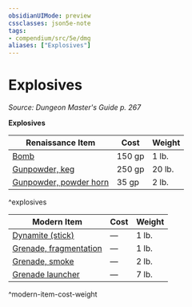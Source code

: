 ```yaml
---
obsidianUIMode: preview
cssclasses: json5e-note
tags:
- compendium/src/5e/dmg
aliases: ["Explosives"]
---
```

# Explosives
*Source: Dungeon Master's Guide p. 267* 

**Explosives**

| Renaissance Item | Cost | Weight |
|------------------|------|--------|
| [Bomb](5E2014官方资源/items/bomb.md) | 150 gp | 1 lb. |
| [Gunpowder, keg](5E2014官方资源/items/gunpowder-keg.md) | 250 gp | 20 lb. |
| [Gunpowder, powder horn](5E2014官方资源/items/gunpowder-horn.md) | 35 gp | 2 lb. |
^explosives

| Modern Item | Cost | Weight |
|-------------|------|--------|
| [Dynamite (stick)](5E2014官方资源/items/dynamite-stick.md) | — | 1 lb. |
| [Grenade, fragmentation](5E2014官方资源/items/fragmentation-grenade.md) | — | 1 lb. |
| [Grenade, smoke](5E2014官方资源/items/smoke-grenade.md) | — | 2 lb. |
| [Grenade launcher](5E2014官方资源/items/grenade-launcher.md) | — | 7 lb. |
^modern-item-cost-weight